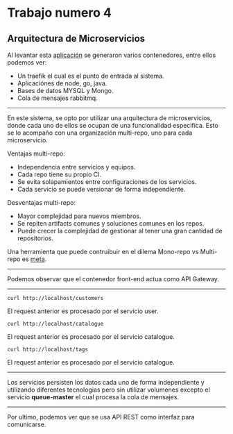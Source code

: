 # Trabajo numero 4
## Arquitectura de Microservicios

Al levantar esta [aplicación](https://github.com/microservices-demo/microservices-demo) se generaron varios contenedores, entre ellos podemos ver: 

* Un traefik el cual es el punto de entrada al sistema.
* Aplicaciónes de node, go, java.
* Bases de datos MYSQL y Mongo.
* Cola de mensajes rabbitmq.

- - - 

En este sistema, se opto por utilizar una arquitectura de microservicios, donde cada uno de ellos se ocupan de una funcionalidad especifica. Esto se lo acompaño con una organización multi-repo, uno para cada microservicio.

Ventajas multi-repo:

* Independencia entre servicios y equipos.
* Cada repo tiene su propio CI.
* Se evita solapamientos entre configuraciones de los servicios.
* Cada servicio se puede versionar de forma independiente.

Desventajas multi-repo:

* Mayor complejidad para nuevos miembros.
* Se repiten artifacts comunes y soluciones comunes en los repos.
* Puede crecer la complejidad de gestionar al tener una gran cantidad de repositorios.

Una herramienta que puede contruibuir en el dilema Mono-repo vs Multi-repo es [meta](https://github.com/mateodelnorte/meta).

- - - 

Podemos observar que el contenedor front-end actua como API Gateway.

- - -

~~~
curl http://localhost/customers
~~~

El request anterior es procesado por el servicio user.  

~~~
curl http://localhost/catalogue
~~~

El request anterior es procesado por el servicio catalogue.

~~~
curl http://localhost/tags
~~~

El request anterior es procesado por el servicio catalogue.

- - -

Los servicios persisten los datos cada uno de forma independiente y utilizando diferentes tecnologias pero sin utilizar volumenes excepto el servicio __queue-master__ el cual procesa la cola de mensajes.

- - -

Por ultimo, podemos ver que se usa API REST como interfaz para comunicarse.
